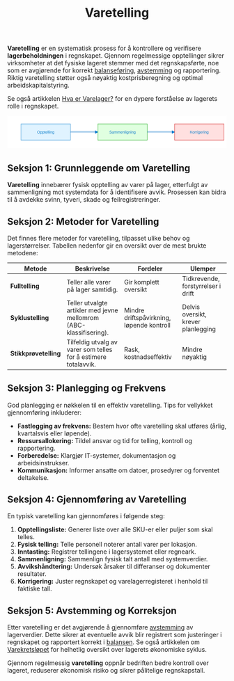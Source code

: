﻿---
title: "Varetelling"
meta_title: "Varetelling"
meta_description: '**Varetelling** er en systematisk prosess for å kontrollere og verifisere **lagerbeholdningen** i regnskapet. Gjennom regelmessige opptellinger sikrer virksomh...'
slug: varetelling
type: blog
layout: pages/single
---

**Varetelling** er en systematisk prosess for å kontrollere og verifisere **lagerbeholdningen** i regnskapet. Gjennom regelmessige opptellinger sikrer virksomheter at det fysiske lageret stemmer med det regnskapsførte, noe som er avgjørende for korrekt [balanseføring](/blogs/regnskap/hva-er-balanse "Hva er Balanse? Komplett Guide til Balanseføring"), [avstemming](/blogs/regnskap/hva-er-avstemming "Hva er Avstemming i regnskap?") og rapportering. Riktig varetelling støtter også nøyaktig kostprisberegning og optimal arbeidskapitalstyring.

Se også artikkelen [Hva er Varelager?](/blogs/regnskap/hva-er-varelager "Hva er Varelager? Komplett Guide til Lagerstyring og Regnskapsføring") for en dypere forståelse av lagerets rolle i regnskapet.

![Varetelling Prosess](varetelling-process.svg)

## Seksjon 1: Grunnleggende om Varetelling

**Varetelling** innebærer fysisk opptelling av varer på lager, etterfulgt av sammenligning mot systemdata for å identifisere avvik. Prosessen kan bidra til å avdekke svinn, tyveri, skade og feilregistreringer.

## Seksjon 2: Metoder for Varetelling

Det finnes flere metoder for varetelling, tilpasset ulike behov og lagerstørrelser. Tabellen nedenfor gir en oversikt over de mest brukte metodene:

| **Metode**             | **Beskrivelse**                                                                 | **Fordeler**                             | **Ulemper**                             |
|------------------------|---------------------------------------------------------------------------------|------------------------------------------|-----------------------------------------|
| **Fulltelling**        | Teller alle varer på lager samtidig.                                            | Gir komplett oversikt                    | Tidkrevende, forstyrrelser i drift      |
| **Syklustelling**      | Teller utvalgte artikler med jevne mellomrom (ABC-klassifisering).               | Mindre driftspåvirkning, løpende kontroll| Delvis oversikt, krever planlegging     |
| **Stikkprøvetelling**  | Tilfeldig utvalg av varer som telles for å estimere totalavvik.                 | Rask, kostnadseffektiv                   | Mindre nøyaktig                        |

## Seksjon 3: Planlegging og Frekvens

God planlegging er nøkkelen til en effektiv varetelling. Tips for vellykket gjennomføring inkluderer:

* **Fastlegging av frekvens:** Bestem hvor ofte varetelling skal utføres (årlig, kvartalsvis eller løpende).
* **Ressursallokering:** Tildel ansvar og tid for telling, kontroll og rapportering.
* **Forberedelse:** Klargjør IT-systemer, dokumentasjon og arbeidsinstrukser.
* **Kommunikasjon:** Informer ansatte om datoer, prosedyrer og forventet deltakelse.

## Seksjon 4: Gjennomføring av Varetelling

En typisk varetelling kan gjennomføres i følgende steg:

1. **Opptellingsliste:** Generer liste over alle SKU-er eller puljer som skal telles.
2. **Fysisk telling:** Telle personell noterer antall varer per lokasjon.
3. **Inntasting:** Registrer tellingene i lagersystemet eller regneark.
4. **Sammenligning:** Sammenlign fysisk talt antall med systemverdier.
5. **Avvikshåndtering:** Undersøk årsaker til differanser og dokumenter resultater.
6. **Korrigering:** Juster regnskapet og varelagerregisteret i henhold til faktiske tall.

## Seksjon 5: Avstemming og Korreksjon

Etter varetelling er det avgjørende å gjennomføre [avstemming](/blogs/regnskap/hva-er-avstemming "Hva er Avstemming i regnskap?") av lagerverdier. Dette sikrer at eventuelle avvik blir registrert som justeringer i regnskapet og rapportert korrekt i [balansen](/blogs/regnskap/hva-er-balanse "Hva er Balanse? Komplett Guide til Balanseføring"). Se også artikkelen om [Varekretsløpet](/blogs/regnskap/varekretslopet "Varekretsløpet: Flyt av varer og kapital") for helhetlig oversikt over lagerets økonomiske syklus.

Gjennom regelmessig **varetelling** oppnår bedriften bedre kontroll over lageret, reduserer økonomisk risiko og sikrer pålitelige regnskapstall.









